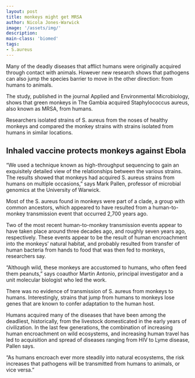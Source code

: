 ```yaml
---
layout: post
title: monkeys might get MRSA
author: Nicola Jones-Warwick
image: '/assets/img/'
description:
main-class: 'biomed'
tags:
- S.aureus
---
```


Many of the deadly diseases that afflict humans were originally acquired through contact with animals. However new research shows that pathogens can also jump the species barrier to move in the other direction: from humans to animals.

The study, published in the journal Applied and Environmental Microbiology, shows that green monkeys in The Gambia acquired Staphylococcus aureus, also known as MRSA, from humans.

Researchers isolated strains of S. aureus from the noses of healthy monkeys and compared the monkey strains with strains isolated from humans in similar locations.

## Inhaled vaccine protects monkeys against Ebola

“We used a technique known as high-throughput sequencing to gain an exquisitely detailed view of the relationships between the various strains. The results showed that monkeys had acquired S. aureus strains from humans on multiple occasions,” says Mark Pallen, professor of microbial genomics at the University of Warwick.

Most of the S. aureus found in monkeys were part of a clade, a group with common ancestors, which appeared to have resulted from a human-to-monkey transmission event that occurred 2,700 years ago.

Two of the most recent human-to-monkey transmission events appear to have taken place around three decades ago, and roughly seven years ago, respectively. These events appear to be the result of human encroachment into the monkeys’ natural habitat, and probably resulted from transfer of human bacteria from hands to food that was then fed to monkeys, researchers say.

“Although wild, these monkeys are accustomed to humans, who often feed them peanuts,” says coauthor Martin Antonio, principal investigator and a unit molecular biologist who led the work.

There was no evidence of transmission of S. aureus from monkeys to humans. Interestingly, strains that jump from humans to monkeys lose genes that are known to confer adaptation to the human host.

Humans acquired many of the diseases that have been among the deadliest, historically, from the livestock domesticated in the early years of civilization. In the last few generations, the combination of increasing human encroachment on wild ecosystems, and increasing human travel has led to acquisition and spread of diseases ranging from HIV to Lyme disease, Pallen says.

“As humans encroach ever more steadily into natural ecosystems, the risk increases that pathogens will be transmitted from humans to animals, or vice versa.”
